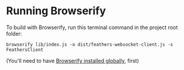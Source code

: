 # Running Browserify
To build with Browserify, run this terminal command in the project root folder:

```
browserify lib/index.js -o dist/feathers-websocket-client.js -s FeathersClient
```

(You'll need to have [Browserify installed globally](http://browserify.org/#install), first)